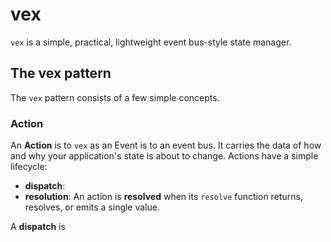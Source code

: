 # vex

`vex` is a simple, practical, lightweight event bus-style state manager.

## The vex pattern

The `vex` pattern consists of a few simple concepts.

### Action

An **Action** is to `vex` as an Event is to an event bus. It carries the data of how and
why your application's state is about to change. Actions have a simple lifecycle:
- **dispatch**: 
- **resolution**: An action is **resolved** when its `resolve` function returns, resolves,
  or emits a single value.

A **dispatch** is 

